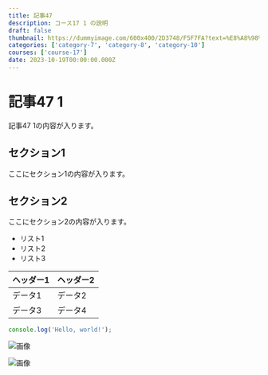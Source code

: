 ```yaml
---
title: 記事47
description: コース17 1 の説明
draft: false
thumbnail: https://dummyimage.com/600x400/2D3748/F5F7FA?text=%E8%A8%98%E4%BA%8B47
categories: ['category-7', 'category-8', 'category-10']
courses: ['course-17']
date: 2023-10-19T00:00:00.000Z
---
```


# 記事47 1

記事47 1の内容が入ります。

## セクション1
ここにセクション1の内容が入ります。

## セクション2
ここにセクション2の内容が入ります。

- リスト1
- リスト2
- リスト3

| ヘッダー1 | ヘッダー2 |
| --------- | --------- |
| データ1   | データ2   |
| データ3   | データ4   |

```javascript
console.log('Hello, world!');
```


![画像](https://dummyimage.com/320x180/2D3748/F5F7FA?text=%E8%A8%98%E4%BA%8B47+1)

![画像](https://dummyimage.com/640x360/1A202C/EDF2F7?text=%E8%A8%98%E4%BA%8B47+1)
